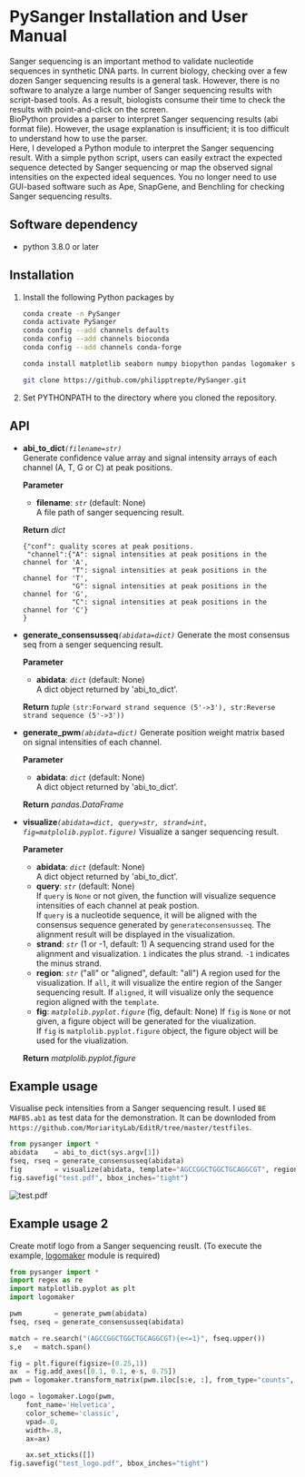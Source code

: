 # PySanger Installation and User Manual
Sanger sequencing is an important method to validate nucleotide sequences in synthetic DNA parts.  In current biology, checking over a few dozen Sanger sequencing results is a general task. However, there is no software to analyze a large number of Sanger sequencing results with script-based tools. As a result, biologists consume their time to check the results with point-and-click on the screen.  
BioPython provides a parser to interpret Sanger sequencing results (abi format file). However, the usage explanation is insufficient; it is too difficult to understand how to use the parser.  
Here, I developed a Python module to interpret the Sanger sequencing result. With a simple python script, users can easily extract the expected sequence detected by Sanger sequencing or map the observed signal intensities on the expected ideal sequences. You no longer need to use GUI-based software such as Ape, SnapGene, and Benchling for checking Sanger sequencing results.  

## Software dependency
- python 3.8.0 or later

## Installation
1.  Install the following Python packages by  
	
	```sh
	conda create -n PySanger
	conda activate PySanger
	conda config --add channels defaults
	conda config --add channels bioconda
	conda config --add channels conda-forge
	
	conda install matplotlib seaborn numpy biopython pandas logomaker snapgene-reader
	```

	```sh
	git clone https://github.com/philipptrepte/PySanger.git
	```

2.  Set PYTHONPATH to the directory where you cloned the repository.

## API
- **abi_to_dict**_`(filename=str)`_  
	Generate confidence value array and signal intensity arrays of each channel (A, T, G or C) at peak positions. 
	
	**Parameter**
	
	- **filename**: *`str`*  (default: None)  
	A file path of sanger sequencing result.   
	
	**Return**
	_dict_
	``` 
	{"conf": quality scores at peak positions.
	 "channel":{"A": signal intensities at peak positions in the channel for 'A',
	            "T": signal intensities at peak positions in the channel for 'T',
	            "G": signal intensities at peak positions in the channel for 'G',
	            "C": signal intensities at peak positions in the channel for 'C'}
	}
	```

- **generate_consensusseq**_`(abidata=dict)`_
	Generate the most consensus seq from a senger sequencing result.  

	**Parameter**
	
	- **abidata**: *`dict`*  (default: None)  
	A dict object returned by 'abi_to_dict'.   
	
	**Return**
	_tuple_
	`(str:Forward strand sequence (5'->3'), str:Reverse strand sequence (5'->3'))` 

- **generate_pwm**_`(abidata=dict)`_
	Generate position weight matrix based on signal intensities of each channel.   
	
	**Parameter**
	
	- **abidata**: *`dict`*  (default: None)  
	A dict object returned by 'abi_to_dict'.   

	**Return**
	_pandas.DataFrame_

- **visualize**_`(abidata=dict, query=str, strand=int, fig=matplolib.pyplot.figure)`_ 
	Visualize a sanger sequencing result. 
	
	**Parameter**  	
	
	- **abidata**: *`dict`*  (default: None)  
	A dict object returned by 'abi_to_dict'.   
	- **query**: *`str`*  (default: None)  
	If `query` is `None` or not given, the function will visualize sequence intensities of each channel at peak postion.   
	If `query` is a nucleotide sequence, it will be aligned with the consensus sequence generated by `generateconsensusseq`. The alignment result will be displayed in the visualization. 
	- **strand**: *`str`* (1 or -1, default: 1) 
	A sequencing strand used for the alignment and visualization. `1` indicates the plus strand. `-1` indicates the minus strand. 
	- **region**: *`str`* ("all" or "aligned", default: "all")
	A region used for the visualization. If `all`, it will visualize the entire region of the Sanger sequencing result. If `aligned`, it will visualize only the sequence region aligned with the `template`.
	- **fig**: *`matplolib.pyplot.figure`* (fig, default: None)
	If `fig` is `None` or not given, a figure object will be generated for the viualization.   
 	If `fig` is `matplolib.pyplot.figure` object, the figure object will be used for the viualization.
	
	**Return**
	_matplolib.pyplot.figure_


## Example usage 
Visualise peck intensities from a Sanger sequencing result. I used `BE MAFB5.ab1` as test data for the demonstration. It can be downloded from `https://github.com/MoriarityLab/EditR/tree/master/testfiles`.   


```python
from pysanger import * 
abidata    = abi_to_dict(sys.argv[1])  
fseq, rseq = generate_consensusseq(abidata)  
fig        = visualize(abidata, template="AGCCGGCTGGCTGCAGGCGT", region="aligned") 
fig.savefig("test.pdf", bbox_inches="tight") 
```

![test.pdf](test.png)

## Example usage 2
Create motif logo from a Sanger sequencing reuslt. (To execute the example, [logomaker](https://logomaker.readthedocs.io/en/latest/) module is required) 

```python
from pysanger import *
import regex as re 
import matplotlib.pyplot as plt 
import logomaker

pwm        = generate_pwm(abidata) 
fseq, rseq = generate_consensusseq(abidata) 

match = re.search("(AGCCGGCTGGCTGCAGGCGT){e<=1}", fseq.upper())
s,e   = match.span()

fig = plt.figure(figsize=(0.25,1))
ax  = fig.add_axes([0.1, 0.1, e-s, 0.75])
pwm = logomaker.transform_matrix(pwm.iloc[s:e, :], from_type="counts", to_type="probability")

logo = logomaker.Logo(pwm,
    font_name='Helvetica',
    color_scheme='classic',
    vpad=.0,
    width=.8,
    ax=ax)

    ax.set_xticks([]) 
fig.savefig("test_logo.pdf", bbox_inches="tight") 
```

